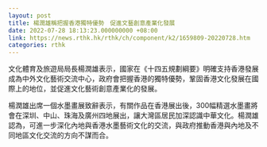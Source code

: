 ```yaml
---
layout: post
title: 楊潤雄稱把握香港獨特優勢　促進文藝創意產業化發展
date: 2022-07-28 18:13:23.000000000 +08:00
link: https://news.rthk.hk/rthk/ch/component/k2/1659809-20220728.htm
categories: rthk
---
```


文化體育及旅遊局局長楊潤雄表示，國家在《十四五規劃綱要》明確支持香港發展成為中外文化藝術交流中心，政府會把握香港的獨特優勢，鞏固香港文化發展在國際上的地位，並促進文化藝術創意產業化的發展。

楊潤雄出席一個水墨畫展致辭表示，有關作品在香港展出後，300幅精選水墨畫將會在深圳、中山、珠海及廣州四地展出，讓大灣區居民加深認識中華文化。楊潤雄認為，可進一步深化內地與香港水墨藝術文化的交流，與政府推動香港與內地及不同地區文化交流的方向不謀而合。
